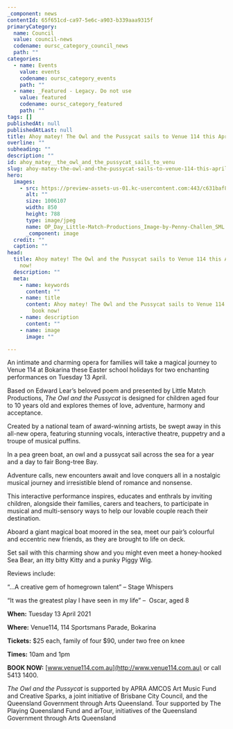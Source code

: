 ```yaml
---
_component: news
contentId: 65f651cd-ca97-5e6c-a903-b339aaa9315f
primaryCategory:
  name: Council
  value: council-news
  codename: oursc_category_council_news
  path: ""
categories:
  - name: Events
    value: events
    codename: oursc_category_events
    path: ""
  - name: _Featured - Legacy. Do not use
    value: featured
    codename: oursc_category_featured
    path: ""
tags: []
publishedAt: null
publishedAtLast: null
title: Ahoy matey! The Owl and the Pussycat sails to Venue 114 this April – book now!
overline: ""
subheading: ""
description: ""
id: ahoy_matey__the_owl_and_the_pussycat_sails_to_venu
slug: ahoy-matey-the-owl-and-the-pussycat-sails-to-venue-114-this-april-book-now
hero:
  images:
    - src: https://preview-assets-us-01.kc-usercontent.com:443/c631baf8-1b46-001f-580c-d0001b68b4a8/2dd0e671-6f82-4922-9c7d-40f5b86d3f3e/OP_Day_Little-Match-Productions_Image-by-Penny-Challen_SML.jpg
      alt: ""
      size: 1006107
      width: 850
      height: 788
      type: image/jpeg
      name: OP_Day_Little-Match-Productions_Image-by-Penny-Challen_SML.jpg
      _component: image
  credit: ""
  caption: ""
head:
  title: Ahoy matey! The Owl and the Pussycat sails to Venue 114 this April – book
    now!
  description: ""
  meta:
    - name: keywords
      content: ""
    - name: title
      content: Ahoy matey! The Owl and the Pussycat sails to Venue 114 this April –
        book now!
    - name: description
      content: ""
    - name: image
      image: ""

---
```

An intimate and charming opera for families will take a magical journey to Venue 114 at Bokarina these Easter school holidays for two enchanting performances on Tuesday 13 April.

Based on Edward Lear’s beloved poem and presented by Little Match Productions, *The Owl and the Pussycat* is designed for children aged four to 10 years old and explores themes of love, adventure, harmony and acceptance.

Created by a national team of award-winning artists, be swept away in this all-new opera, featuring stunning vocals, interactive theatre, puppetry and a troupe of musical puffins.

In a pea green boat, an owl and a pussycat sail across the sea for a year and a day to fair Bong-tree Bay.

Adventure calls, new encounters await and love conquers all in a nostalgic musical journey and irresistible blend of romance and nonsense.

This interactive performance inspires, educates and enthrals by inviting children, alongside their families, carers and teachers, to participate in musical and multi-sensory ways to help our lovable couple reach their destination.

Aboard a giant magical boat moored in the sea, meet our pair’s colourful and eccentric new friends, as they are brought to life on deck.

Set sail with this charming show and you might even meet a honey-hooked Sea Bear, an itty bitty Kitty and a punky Piggy Wig.

Reviews include:

“…A creative gem of homegrown talent” – Stage Whispers

“It was the greatest play I have seen in my life” –  Oscar, aged 8

**When:** Tuesday 13 April 2021

**Where:** Venue114, 114 Sportsmans Parade, Bokarina

**Tickets:** $25 each, family of four $90, under two free on knee

**Times:** 10am and 1pm

**BOOK NOW:** [www.venue114.com.au](http://www.venue114.com.au)
&#x20;or call 5413 1400.

*The Owl and the Pussycat* is supported by APRA AMCOS Art Music Fund and Creative Sparks, a joint initiative of Brisbane City Council, and the Queensland Government through Arts Queensland. Tour supported by The Playing Queensland Fund and arTour, initiatives of the Queensland Government through Arts Queensland
